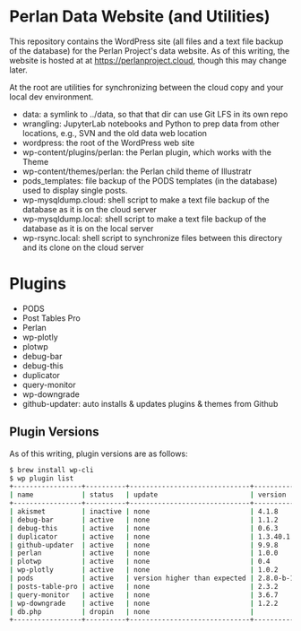 # Perlan Data Website (and Utilities)

This repository contains the WordPress site (all files and a text file backup of the database)
for the Perlan Project's data website. As of this writing, the website is hosted at at https://perlanproject.cloud, though this may change later.

At the root are utilities for synchronizing between the cloud copy and your local dev environment.

- data: a symlink to ../data, so that that dir can use Git LFS in its own repo
- wrangling: JupyterLab notebooks and Python to prep data from other locations, e.g., SVN and the old data web location
- wordpress: the root of the WordPress web site
- wp-content/plugins/perlan: the Perlan plugin, which works with the Theme
- wp-content/themes/perlan: the Perlan child theme of Illustratr
- pods_templates: file backup of the PODS templates (in the database) used to display single posts.
- wp-mysqldump.cloud: shell script to make a text file backup of the database as it is on the cloud server
- wp-mysqldump.local: shell script to make a text file backup of the database as it is on the local server
- wp-rsync.local: shell script to synchronize files between this directory and its clone on the cloud server

# Plugins

- PODS
- Post Tables Pro
- Perlan
- wp-plotly
- plotwp
- debug-bar
- debug-this
- duplicator
- query-monitor
- wp-downgrade
- github-updater: auto installs & updates plugins & themes from Github

## Plugin Versions

As of this writing, plugin versions are as follows:

  ```sh
  $ brew install wp-cli
  $ wp plugin list
  +-----------------+----------+------------------------------+-----------+
  | name            | status   | update                       | version   |
  +-----------------+----------+------------------------------+-----------+
  | akismet         | inactive | none                         | 4.1.8     |
  | debug-bar       | active   | none                         | 1.1.2     |
  | debug-this      | active   | none                         | 0.6.3     |
  | duplicator      | active   | none                         | 1.3.40.1  |
  | github-updater  | active   | none                         | 9.9.8     |
  | perlan          | active   | none                         | 1.0.0     |
  | plotwp          | active   | none                         | 0.4       |
  | wp-plotly       | active   | none                         | 1.0.2     |
  | pods            | active   | version higher than expected | 2.8.0-b-1 |
  | posts-table-pro | active   | none                         | 2.3.2     |
  | query-monitor   | active   | none                         | 3.6.7     |
  | wp-downgrade    | active   | none                         | 1.2.2     |
  | db.php          | dropin   | none                         |           |
  +-----------------+----------+------------------------------+-----------+
  ```

